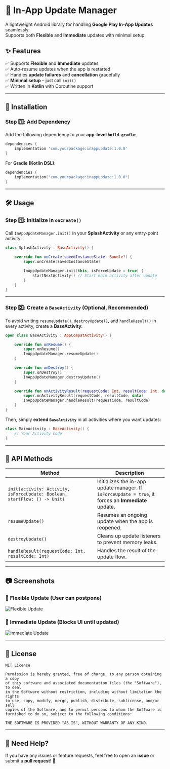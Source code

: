 # 📲 In-App Update Manager

A lightweight Android library for handling **Google Play In-App Updates** seamlessly.  
Supports both **Flexible** and **Immediate** updates with minimal setup.

## ✨ Features

✅ Supports **Flexible** and **Immediate** updates  
✅ Auto-resume updates when the app is restarted  
✅ Handles **update failures** and **cancellation** gracefully  
✅ **Minimal setup** – just call `init()`  
✅ Written in **Kotlin** with Coroutine support  

---

## 🚀 Installation

### Step 1️⃣: Add Dependency  
Add the following dependency to your **app-level `build.gradle`**:

```gradle
dependencies {
    implementation 'com.yourpackage:inappupdate:1.0.0'
}
```

For **Gradle (Kotlin DSL)**:

```kotlin
dependencies {
    implementation("com.yourpackage:inappupdate:1.0.0")
}
```

---

## 🛠️ Usage

### Step 1️⃣: Initialize in `onCreate()`
Call `InAppUpdateManager.init()` in your **SplashActivity** or any entry-point activity:

```kotlin
class SplashActivity : BaseActivity() {

    override fun onCreate(savedInstanceState: Bundle?) {
        super.onCreate(savedInstanceState)

        InAppUpdateManager.init(this, isForceUpdate = true) {
            startNextActivity() // Start main activity after update
        }
    }
}
```

---

### Step 2️⃣: Create a `BaseActivity` (Optional, Recommended)
To avoid writing `resumeUpdate()`, `destroyUpdate()`, and `handleResult()` in every activity, create a **BaseActivity**:

```kotlin
open class BaseActivity : AppCompatActivity() {

    override fun onResume() {
        super.onResume()
        InAppUpdateManager.resumeUpdate()
    }

    override fun onDestroy() {
        super.onDestroy()
        InAppUpdateManager.destroyUpdate()
    }

    override fun onActivityResult(requestCode: Int, resultCode: Int, data: Intent?) {
        super.onActivityResult(requestCode, resultCode, data)
        InAppUpdateManager.handleResult(requestCode, resultCode)
    }
}
```

Then, simply **extend `BaseActivity`** in all activities where you want updates:

```kotlin
class MainActivity : BaseActivity() {
    // Your Activity Code
}
```

---

## 🔧 API Methods

| Method | Description |
|--------|------------|
| `init(activity: Activity, isForceUpdate: Boolean, startFlow: () -> Unit)` | Initializes the in-app update manager. If `isForceUpdate = true`, it forces an **Immediate** update. |
| `resumeUpdate()` | Resumes an ongoing update when the app is reopened. |
| `destroyUpdate()` | Cleans up update listeners to prevent memory leaks. |
| `handleResult(requestCode: Int, resultCode: Int)` | Handles the result of the update flow. |

---

## 📷 Screenshots

### 🔹 **Flexible Update (User can postpone)**
![Flexible Update](https://developer.android.com/static/images/app-bundle/flexible_flow.png)

### 🔹 **Immediate Update (Blocks UI until updated)**
![Immediate Update](https://developer.android.com/static/images/app-bundle/immediate_flow.png)

---

## 📄 License

```
MIT License

Permission is hereby granted, free of charge, to any person obtaining a copy
of this software and associated documentation files (the "Software"), to deal
in the Software without restriction, including without limitation the rights
to use, copy, modify, merge, publish, distribute, sublicense, and/or sell
copies of the Software, and to permit persons to whom the Software is furnished to do so, subject to the following conditions:

THE SOFTWARE IS PROVIDED "AS IS", WITHOUT WARRANTY OF ANY KIND.
```
---

## 💬 Need Help?

If you have any issues or feature requests, feel free to open an **issue** or submit a **pull request**! 🚀
